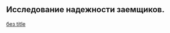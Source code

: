 ## Исследование надежности заемщиков. ##

[без title](///home/aigul/Загрузки/67f13a7e-98ca-41e6-bde1-9fbd7fe6744a.html)
